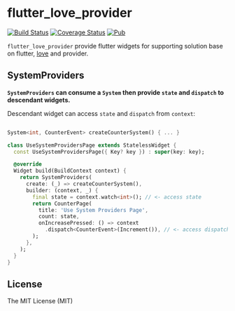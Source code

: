 # flutter_love_provider

[![Build Status](https://github.com/LoveCommunity/flutter_love_provider/workflows/Tests/badge.svg)](https://github.com/LoveCommunity/flutter_love_provider/actions/workflows/tests.yml)
[![Coverage Status](https://img.shields.io/codecov/c/github/LoveCommunity/flutter_love_provider/main.svg)](https://codecov.io/gh/LoveCommunity/flutter_love_provider)
[![Pub](https://img.shields.io/pub/v/flutter_love_provider)](https://pub.dev/packages/flutter_love_provider)

`flutter_love_provider` provide flutter widgets for supporting solution base on flutter, [love] and provider.

## SystemProviders

**`SystemProviders` can consume a `System` then provide `state` and `dispatch` to descendant widgets.**

Descendant widget can access `state` and `dispatch` from `context`:

```dart

System<int, CounterEvent> createCounterSystem() { ... }

class UseSystemProvidersPage extends StatelessWidget {
  const UseSystemProvidersPage({ Key? key }) : super(key: key);

  @override
  Widget build(BuildContext context) {
    return SystemProviders(
      create: (_) => createCounterSystem(),
      builder: (context, _) {
        final state = context.watch<int>(); // <- access state
        return CounterPage(
          title: 'Use System Providers Page',
          count: state,
          onIncreasePressed: () => context
            .dispatch<CounterEvent>(Increment()), // <- access dispatch
        );
      },
    );
  }
}

```

## License

The MIT License (MIT)

[love]:https://pub.dev/packages/love